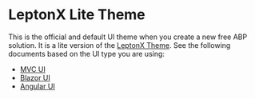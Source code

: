 # LeptonX Lite Theme

This is the official and default UI theme when you create a new free ABP solution. It is a lite version of the [LeptonX Theme](../lepton-x). See the following documents based on the UI type you are using:

- [MVC UI](asp-net-core.md)
- [Blazor UI](Blazor.md)
- [Angular UI](Angular.md)